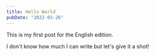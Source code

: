 ```yaml
---
title: Hello World
pubDate: "2022-03-26"
---
```


This is my first post for the English edition.

I don't know how much I can write but let's give it a shot!
